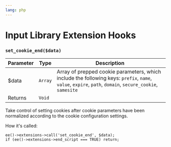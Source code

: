 ```yaml
---
lang: php
---
```


<!--
    This source file is part of the open source project
    ExpressionEngine User Guide (https://github.com/ExpressionEngine/ExpressionEngine-User-Guide)

    @link      https://expressionengine.com/
    @copyright Copyright (c) 2003-2019, EllisLab Corp. (https://ellislab.com)
    @license   https://expressionengine.com/license Licensed under Apache License, Version 2.0
-->

# Input Library Extension Hooks

### `set_cookie_end($data)`

| Parameter | Type    | Description                                                                                                                                  |
| --------- | ------- | -------------------------------------------------------------------------------------------------------------------------------------------- |
| \$data    | `Array` | Array of prepped cookie parameters, which include the following keys: `prefix`, `name`, `value`, `expire`, `path`, `domain`, `secure_cookie`, `samesite` |
| Returns   | `Void`  |                                                                                                                                              |

Take control of setting cookies after cookie parameters have been normalized according to the cookie configuration settings.

How it's called:

    ee()->extensions->call('set_cookie_end', $data);
    if (ee()->extensions->end_script === TRUE) return;
